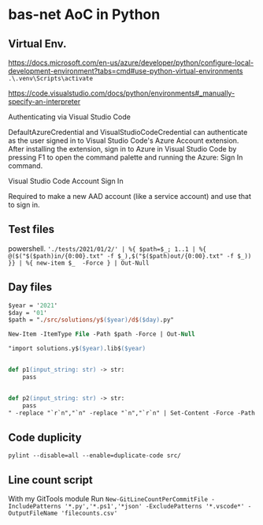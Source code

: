 # bas-net AoC in Python

## Virtual Env.
https://docs.microsoft.com/en-us/azure/developer/python/configure-local-development-environment?tabs=cmd#use-python-virtual-environments
`.\.venv\Scripts\activate`

https://code.visualstudio.com/docs/python/environments#_manually-specify-an-interpreter

Authenticating via Visual Studio Code

DefaultAzureCredential and VisualStudioCodeCredential can authenticate as the user signed in to Visual Studio Code's Azure Account extension. After installing the extension, sign in to Azure in Visual Studio Code by pressing F1 to open the command palette and running the Azure: Sign In command.

Visual Studio Code Account Sign In

Required to make a new AAD account (like a service account) and use that to sign in.


## Test files
powershell.
`'./tests/2021/01/2/' | %{ $path=$_; 1..1 | %{ @($("$($path)in/{0:00}.txt" -f $_),$("$($path)out/{0:00}.txt" -f $_)) }} | %{ new-item $_  -Force } | Out-Null`

## Day files
```ps
$year = '2021'
$day = '01'
$path = "./src/solutions/y$($year)/d$($day).py"

New-Item -ItemType File -Path $path -Force | Out-Null

"import solutions.y$($year).lib$($year)


def p1(input_string: str) -> str:
    pass


def p2(input_string: str) -> str:
    pass
" -replace "`r`n","`n" -replace "`n","`r`n" | Set-Content -Force -Path $path -NoNewline
```

## Code duplicity
`pylint --disable=all --enable=duplicate-code src/`


## Line count script

With my GitTools module
Run `New-GitLineCountPerCommitFile -IncludePatterns '*.py','*.ps1','*json' -ExcludePatterns '*.vscode*' -OutputFileName 'filecounts.csv'`
